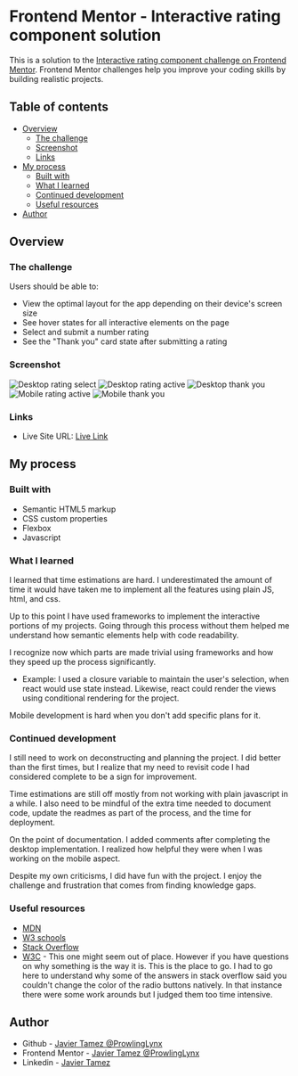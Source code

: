 # Frontend Mentor - Interactive rating component solution

This is a solution to the [Interactive rating component challenge on Frontend Mentor](https://www.frontendmentor.io/challenges/interactive-rating-component-koxpeBUmI). Frontend Mentor challenges help you improve your coding skills by building realistic projects. 

## Table of contents

- [Overview](#overview)
  - [The challenge](#the-challenge)
  - [Screenshot](#screenshot)
  - [Links](#links)
- [My process](#my-process)
  - [Built with](#built-with)
  - [What I learned](#what-i-learned)
  - [Continued development](#continued-development)
  - [Useful resources](#useful-resources)
- [Author](#author)

## Overview

### The challenge

Users should be able to:

- View the optimal layout for the app depending on their device's screen size
- See hover states for all interactive elements on the page
- Select and submit a number rating
- See the "Thank you" card state after submitting a rating

### Screenshot

![Desktop rating select](./screenshot/desktop-rating-select.jpg)
![Desktop rating active](./screenshot/desktop-rating-select-active.jpg)
![Desktop thank you](./screenshot/desktop-thank-you.jpg)
![Mobile rating active](./screenshot/mobile-rating-select-active.jpg)
![Mobile thank you](./screenshot/mobile-thank-you.jpg)

### Links

- Live Site URL: [Live Link](https://prowlinglynx.github.io/FEMentor-interactive-rating-component/)

## My process

### Built with

- Semantic HTML5 markup
- CSS custom properties
- Flexbox
- Javascript

### What I learned

I learned that time estimations are hard. I underestimated the amount of time it would have taken me to implement all the features using plain JS, html, and css.

Up to this point I have used frameworks to implement the interactive portions of my projects. Going through this process without them helped me understand how semantic elements help with code readability.

I recognize now which parts are made trivial using frameworks and how they speed up the process significantly.
- Example: I used a closure variable to maintain the user's selection, when react would use state instead. Likewise, react could render the views using conditional rendering for the project.

Mobile development is hard when you don't add specific plans for it.

### Continued development

I still need to work on deconstructing and planning the project. I did better than the first times, but I realize that my need to revisit code I had considered complete to be a sign for improvement.

Time estimations are still off mostly from not working with plain javascript in a while. I also need to be mindful of the extra time needed to document code, update the readmes as part of the process, and the time for deployment.

On the point of documentation. I added comments after completing the desktop implementation. I realized how helpful they were when I was working on the mobile aspect.

Despite my own criticisms, I did have fun with the project. I enjoy the challenge and frustration that comes from finding knowledge gaps.

### Useful resources

- [MDN](https://developer.mozilla.org/en-US/)
- [W3 schools](https://www.w3schools.com/)
- [Stack Overflow](https://stackoverflow.com/)
- [W3C](https://www.w3.org/) - This one might seem out of place. However if you have questions on why something is the way it is. This is the place to go. I had to go here to understand why some of the answers in stack overflow said you couldn't change the color of the radio buttons natively. In that instance there were some work arounds but I judged them too time intensive.

## Author

- Github - [Javier Tamez @ProwlingLynx](https://github.com/ProwlingLynx)
- Frontend Mentor - [Javier Tamez @ProwlingLynx](https://www.frontendmentor.io/profile/ProwlingLynx)
- Linkedin - [Javier Tamez](https://www.linkedin.com/in/javier-tamez/)
